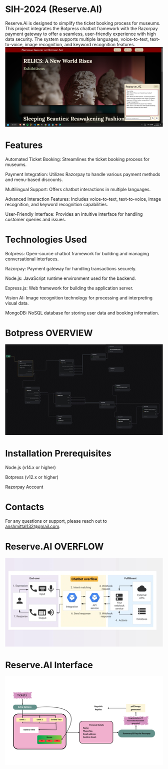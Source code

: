 # SIH-2024 (Reserve.AI)

Reserve.Ai is designed to simplify the ticket booking process for museums. This project integrates the Botpress chatbot framework with the Razorpay payment gateway to offer a seamless, user-friendly experience with high data security. The system supports multiple languages, voice-to-text, text-to-voice, image recognition, and keyword recognition features.
![1](https://github.com/NINJAHATTORI004/SIH-2024/blob/main/reserve.ai.png) 

# Features
Automated Ticket Booking: Streamlines the ticket booking process for museums.

Payment Integration: Utilizes Razorpay to handle various payment methods and menu-based discounts.

Multilingual Support: Offers chatbot interactions in multiple languages.

Advanced Interaction Features: Includes voice-to-text, text-to-voice, image recognition, and keyword recognition capabilities.

User-Friendly Interface: Provides an intuitive interface for handling customer queries and issues.


# Technologies Used
Botpress: Open-source chatbot framework for building and managing conversational interfaces.

Razorpay: Payment gateway for handling transactions securely.

Node.js: JavaScript runtime environment used for the backend.

Express.js: Web framework for building the application server.

Vision AI: Image recognition technology for processing and interpreting visual data.

MongoDB: NoSQL database for storing user data and booking information.

# Botpress OVERVIEW 
![2](https://github.com/NINJAHATTORI004/SIH-2024/blob/main/BOTPRESS%20MODEL.jpg) 

# Installation Prerequisites

  Node.js (v14.x or higher)

  Botpress (v12.x or higher)

  Razorpay Account
# Contacts
For any questions or support, please reach out to anshmittal132@gmail.com.

  
# Reserve.AI OVERFLOW
![3](https://github.com/NINJAHATTORI004/SIH-2024/blob/main/bot%20overflow.jpg
)  
# Reserve.AI Interface
![4](https://github.com/NINJAHATTORI004/SIH-2024/blob/main/Reserve.AI%20WORKING.png)   
